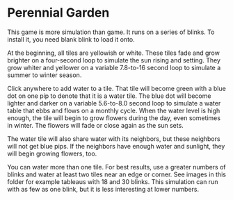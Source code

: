 # Perennial Garden

This game is more simulation than game. It runs on a series of blinks. To install it, you need blank blink to load it onto.

At the beginning, all tiles are yellowish or white. These tiles fade and grow brighter on a four-second loop to simulate the sun rising and setting. They grow whiter and yellower on a variable 7.8-to-16 second loop to simulate a summer to winter season. 

Click anywhere to add water to a tile. That tile will become green with a blue dot on one pip to denote that it is a water tile. The blue dot will become lighter and darker on a variable 5.6-to-8.0 second loop to simulate a water table that ebbs and flows on a monthly cycle. When the water level is high enough, the tile will begin to grow flowers during the day, even sometimes in winter. The flowers will fade or close again as the sun sets. 

The water tile will also share water with its neighbors, but these neighbors will not get blue pips. If the neighbors have enough water and sunlight, they will begin growing flowers, too. 

You can water more than one tile. For best results, use a greater numbers of blinks and water at least two tiles near an edge or corner. See images in this folder for example tableaus with 18 and 30 blinks. This simulation can run with as few as one blink, but it is less interesting at lower numbers.

